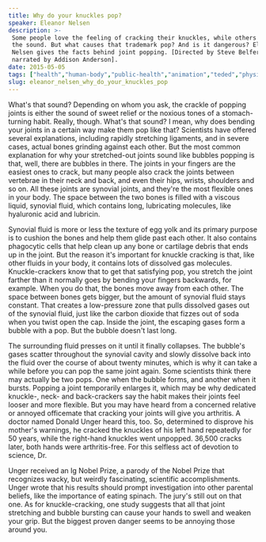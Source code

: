 ```yaml
---
title: Why do your knuckles pop?
speaker: Eleanor Nelsen
description: >-
 Some people love the feeling of cracking their knuckles, while others cringe at
 the sound. But what causes that trademark pop? And is it dangerous? Eleanor
 Nelsen gives the facts behind joint popping. [Directed by Steve Belfer Creative,
 narrated by Addison Anderson].
date: 2015-05-05
tags: ["health","human-body","public-health","animation","teded","physiology"]
slug: eleanor_nelsen_why_do_your_knuckles_pop
---
```


What's that sound? Depending on whom you ask, the crackle of popping joints is either the
sound of sweet relief or the noxious tones of a stomach-turning habit. Really, though.
What's that sound? I mean, why does bending your joints in a certain way make them pop
like that? Scientists have offered several explanations, including rapidly stretching
ligaments, and in severe cases, actual bones grinding against each other. But the most
common explanation for why your stretched-out joints sound like bubbles popping is that,
well, there are bubbles in there. The joints in your fingers are the easiest ones to
crack, but many people also crack the joints between vertebrae in their neck and back, and
even their hips, wrists, shoulders and so on. All these joints are synovial joints, and
they're the most flexible ones in your body. The space between the two bones is filled
with a viscous liquid, synovial fluid, which contains long, lubricating molecules, like
hyaluronic acid and lubricin.

Synovial fluid is more or less the texture of egg yolk and its primary purpose is to
cushion the bones and help them glide past each other. It also contains phagocytic cells
that help clean up any bone or cartilage debris that ends up in the joint. But the reason
it's important for knuckle cracking is that, like other fluids in your body, it contains
lots of dissolved gas molecules. Knuckle-crackers know that to get that satisfying pop,
you stretch the joint farther than it normally goes by bending your fingers backwards,
for example. When you do that, the bones move away from each other. The space between
bones gets bigger, but the amount of synovial fluid stays constant. That creates a
low-pressure zone that pulls dissolved gases out of the synovial fluid, just like the
carbon dioxide that fizzes out of soda when you twist open the cap. Inside the joint, the
escaping gases form a bubble with a pop. But the bubble doesn't last long.

The surrounding fluid presses on it until it finally collapses. The bubble's gases scatter
 throughout the synovial cavity and slowly dissolve back into the fluid over the course of
about twenty minutes, which is why it can take a while before you can pop the same joint
again. Some scientists think there may actually be two pops. One when the bubble forms, 
and another when it bursts. Popping a joint temporarily enlarges it, which may be why
dedicated knuckle-, neck- and back-crackers say the habit makes their joints feel looser
and more flexible. But you may have heard from a concerned relative or annoyed officemate
that cracking your joints will give you arthritis. A doctor named Donald Unger heard
this, too. So, determined to disprove his mother's warnings, he cracked the knuckles of
his left hand repeatedly for 50 years, while the right-hand knuckles went unpopped.
36,500 cracks later, both hands were arthritis-free. For this selfless act of devotion
to science, Dr.

Unger received an Ig Nobel Prize, a parody of the Nobel Prize that recognizes wacky, but
weirdly fascinating, scientific accomplishments. Unger wrote that his results should
prompt investigation into other parental beliefs, like the importance of eating spinach.
The jury's still out on that one. As for knuckle-cracking, one study suggests that all
that joint stretching and bubble bursting can cause your hands to swell and weaken your
grip. But the biggest proven danger seems to be annoying those around you.

<!--
ad_duration=0
event="TED-Ed"
external_start_time=0
intro_duration=0
is_subtitle_required="False"
is_talk_featured="False"
language="en"
language_swap="False"
native_language="en"
number_of_related_talks=6
number_of_speakers=1
number_of_subtitled_videos=0
number_of_tags=6
number_of_talk_download_languages=20
number_of_talk_more_resources=0
number_of_talk_recommendations=0
number_of_talks_take_actions=0
post_ad_duration=0
published_timestamp="2019-03-22 18:27:15"
recording_date="2015-05-05"
speaker_is_published=0
speaker_name="Eleanor Nelsen"
talk_name="Why do your knuckles pop?"
talks_tags=["health","human-body","public-health","animation","teded","physiology"]
url_photo_talk="https://s3.amazonaws.com/talkstar-photos/uploads/cfd48f5a-5f75-49ed-848e-7501df92d0b8/137_knuckles.jpg"
url_webpage="https://www.ted.com/talks/eleanor_nelsen_why_do_your_knuckles_pop"
video_type_name="TED-Ed Original"
-->